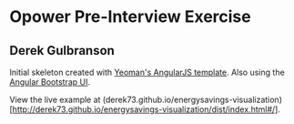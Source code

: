 # Opower Pre-Interview Exercise
## Derek Gulbranson

Initial skeleton created with [Yeoman's AngularJS template](http://www.sitepoint.com/kickstart-your-angularjs-development-with-yeoman-grunt-and-bower/). Also using the [Angular Bootstrap UI](http://angular-ui.github.io/bootstrap/). 

View the live example at (derek73.github.io/energysavings-visualization)[http://derek73.github.io/energysavings-visualization/dist/index.html#/].
